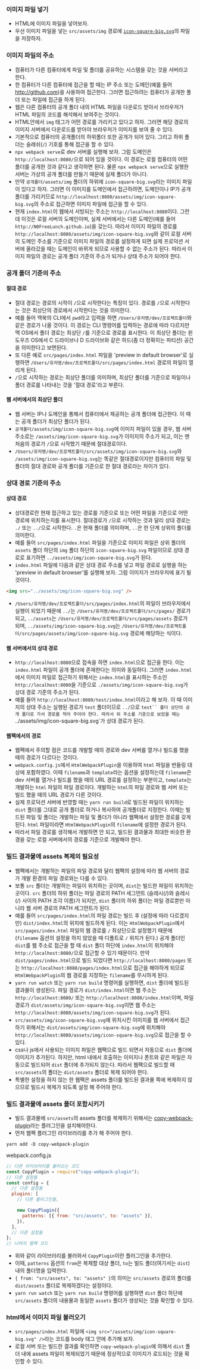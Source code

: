 ### 이미지 파일 넣기

- HTML에 이미지 파일을 넣어보자.
- 우선 이미지 파일을 넣는 `src/assets/img` 경로에 [`icon-square-big.svg`](https://webpack.js.org/assets/icon-square-big.svg)의 파일을 저장하자.

### 이미지 파일의 주소

- 컴퓨터가 다른 컴퓨터에게 파일 및 폴더를 공유하는 시스템을 갖는 것을 서버라고 한다.
- 한 컴퓨터가 다른 컴퓨터에 접근을 할 때는 IP 주소 또는 도메인(예를 들어 http://github.com)을 사용하여 접근한다. 그러면 접근하려는 컴퓨터가 공개한 폴더 또는 파일에 접근을 하게 된다.
- 웹은 다른 컴퓨터의 공개 폴더 내의 HTML 파일을 다운로드 받아서 브라우저가 HTML 파일의 코드를 해석해서 보여주는 것이다.
- HTML안에서 `img` 태그가 어떤 경로를 가리키고 있다고 하자. 그러면 해당 경로의 이미지 서버에서 다운로드를 받아야 브라우저가 이미지를 보여 줄 수 있다.
- 기본적으로 컴퓨터의 공개폴더의 하위폴더 또한 공개가 되어 있다. 그리고 하위 폴더는 슬레쉬(`/`) 기호를 통해 접근을 할 수 있다.
- `npx webpack serve`로 dev 서버를 실행해 보자. 그럼 도메인은 `http://localhost:8080/`으로 되어 있을 것이다. 이 경로는 로컬 컴퓨터의 어떤 폴더를 공개한 것과 같다고 생각하면 된다. 물론 `npx webpack serve`으로 실행한 서버는 가상의 공개 폴더를 만들기 때문에 실제 폴더가 아니다.
- 만약 `공개폴더/assets/img` 폴더의 하위에 `icon-square-big.svg`라는 이미지 파일이 있다고 하자. 그러면 이 이미지를 도메인에서 접근하려면, 도메인이나 IP가 공개폴더를 가리키므로 `http://localhost:8080/assets/img/icon-square-big.svg`의 주소로 접근하면 이미지 파일에 접근을 할 수 있다.
- 현재 `index.html`이 웹에서 서빙되는 주소는 `http://localhost:8080`이다. 그런데 이것은 로컬 서버의 도메인이며, 실제 서버에서는 다른 도메인(예를 들어 `http://N0FreeLunch.github.io`)을 갖는다. 따라서 이미지 파일의 경로를 `http://localhost:8080/assets/img/icon-square-big.svg`와 같이 로컬 서버의 도메인 주소를 기준으로 이미지 파일의 경로를 설정하게 되면 실제 프로덕션 서버에 올라갔을 때는 도메인이 바뀌게 되므로 사용할 수 없는 주소가 된다. 따라서 이미지 파일의 경로는 공개 폴더 기준의 주소가 되거나 상태 주소가 되어야 한다.

### 공개 폴더 기준의 주소

#### 절대 경로

- 절대 경로는 경로의 시작이 `/`으로 시작한다는 특징이 있다. 경로를 `/`으로 시작한다는 것은 최상단의 경로에서 시작한다는 것을 의미한다.
- 예를 들어 맥북의 CLI에서 `pwd`라고 입력을 하면 `/Users/유저명/dev/프로젝트폴더`와 같은 경로가 나올 것이다. 이 경로는 CLI 명령어를 입력하는 경로에 따라 다르지만 맥 OS에서 폴더 경로는 최상단 `/`를 기준으로 경로를 표시한다. 이 최상단 폴더는 윈도우즈 OS에서 C 드라이브나 D 드라이브와 같은 하드(좀 더 정확히는 파티션) 공간을 의미한다고 보면된다.
- 또 다른 예로 `src/pages/index.html` 파일을 'preview in default browser'로 실행하면 `/Users/유저명/dev/프로젝트폴더/src/pages/index.html` 경로의 파일이 열리게 된다.
- `/`으로 시작하는 경로는 최상단 폴더를 의미하며, 최상단 폴더를 기준으로 파일이나 폴더 경로를 나타내는 것을 '절대 경로'라고 부른다.

#### 웹 서버에서의 최상단 폴더

- 웹 서버는 IP나 도메인을 통해서 컴퓨터에서 제공하는 공개 폴더에 접근한다. 이 때는 공개 폴더가 최상단 폴더가 된다.
- `공개폴더/assets/img/icon-square-big.svg`에 이미지 파일이 있을 경우, 웹 서버 주소로는 `/assets/img/icon-square-big.svg`가 이미지의 주소가 되고, 이는 맨 처음의 경로가 `/`으로 시작했기 때문에 절대경로이다.
- `/Users/유저명/dev/프로젝트폴더/src/assets/img/icon-square-big.svg`와 `/assets/img/icon-square-big.svg`는 똑같은 절대경로이지만 컴퓨터의 파일 및 폴더의 절대 경로와 공개 폴더를 기준으로 한 절대 경로라는 차이가 있다.

### 상대 경로 기준의 주소

#### 상대 경로

- 상대경로란 현재 접근하고 있는 경로를 기준으로 또는 어떤 파일을 기준으로 어떤 경로에 위치하는지를 표시한다. 절대경로가 `/`으로 시작하는 것과 달리 상대 경로는 `./` 또는 `../`으로 시작한다. `.`은 현재 폴더를 의미하며, `..`은 한 단계 상위의 폴더를 의미한다.
- 예를 들어 `src/pages/index.html` 파일을 기준으로 이미지 파일은 상위 폴더의 `assets` 폴더 하단의 `img` 폴더 하단의 `icon-square-big.svg` 파일이므로 상대 경로로 표기하면 `../assets/img/icon-square-big.svg`가 된다.
- `index.html` 파일에 다음과 같은 상대 경로 주소를 넣고 파일 경로로 실행을 하는 'preview in default browser'를 실행해 보자. 그럼 이미지가 브라우저에 표기 될 것이다.

```html
<img src="../assets/img/icon-square-big.svg" />
```

- `/Users/유저명/dev/프로젝트폴더/src/pages/index.html`의 파일이 브라우저에서 실행이 되었기 때문에 `../`는 `/Users/유저명/dev/프로젝트폴더/src/pages/` 경로가 되고, `../assets`는 `/Users/유저명/dev/프로젝트폴더/src/pages/assets` 경로가 되며, `../assets/img/icon-square-big.svg`는 `/Users/유저명/dev/프로젝트폴더/src/pages/assets/img/icon-square-big.svg` 경로에 해당하는 식이다.

#### 웹 서버에서의 상대 경로

- `http://localhost:8080`으로 접속을 하면 `index.html`으로 접근을 한다. 이는 `index.html` 파일이 공개 폴더에 존재한다는 의미와 동일하다. 그러면 `index.html`에서 이미지 파일로 접근하기 위해서는 `index.html`을 표시하는 주소인 `http://localhost:8080`을 기준으로 `./assets/img/icon-square-big.svg`가 상대 경로 기준의 주소가 된다.
- 예를 들어 `http://localhost:8080/test/index.html`이라고 해 보자. 이 때 이미지의 상대 주소는 실행된 경로가 `test` 폴더이므로 `../`으로 `test`` 폴더 상단의 공개 폴더로 가서 경로를 적어 주어야 한다. 따라서 위 주소를 기준으로 보았을 때는 `../assets/img/icon-square-big.svg`가 상대 경로가 된다.

#### 웹팩에서의 경로

- 웹팩에서 주의할 점은 코드를 개발할 때의 경로와 dev 서버를 열거나 빌드를 했을 때의 경로가 다르다는 것이다.
- `webpack.config.js`에서 `HtmlWebpackPlugin`을 이용하여 `html` 파일을 번들링 대상에 포함하였다. 이때 `filename`과 `template`라는 옵션을 설정하는데 `filename`은 dev 서버를 열거나 빌드를 했을 때의 URL 경로를 설정하는 부분이고, `template`는 개발하는 `html` 파일의 파일 경로이다. 개발하는 `html`의 파일 경로와 웹 서버 또는 빌드 했을 때의 URL 경로가 다른 것이다.
- 실제 프로덕션 서버에 반영할 때는 `yarn run build`로 빌드된 파일이 위치하는 `dist` 폴더를 그대로 공개 폴더로 하거나 복사하여 공개폴더로 지정한다. 이때는 빌드된 파일 및 폴더는 개발하는 파일 및 폴더가 아니라 웹팩에서 설정한 경로를 갖게 된다. `html` 파일이라면 `HtmlWebpackPlugin`의 `filename`에 설정한 경로가 된다.
- 따라서 파일 경로를 생각해서 개발하면 안 되고, 빌드된 결과물과 최대한 비슷한 환경을 갖는 로컬 서버에서의 경로를 기준으로 개발해야 한다.

### 빌드 결과물에 assets 복제의 필요성

- 웹팩에서는 개발하는 파일의 파일 경로와 달리 웹팩의 설정에 따라 웹 서버의 경로가 개발 환경의 파일 경로와는 다를 수 있다.
- 보통 `src` 폴더는 개발하는 파일이 위치하는 곳이며, `dist`는 빌드한 파일이 위치하는 곳이다. `src` 폴더의 하위 폴더는 파일 경로의 PATH 세그먼트 (슬레시(/)와 슬레시(/) 사이의 PATH 조각 이름)가 되지만, `dist` 폴더의 하위 폴더는 파일 경로뿐만 아니라 웹 서버 경로의 PATH 세그먼트가 된다.
- 예를 들어 `src/pages/index.html`의 파일 경로는 빌드 후 (설정에 따라 다르겠지만) `dist/index.html`의 위치에 빌드하게 된다. 이는 `HtmlWebpackPlugin`에서 `src/pages/index.html` 파일의 웹 경로를 `/` 최상단으로 설정했기 때문에 (`filename` 옵션의 설정을 하지 않았을 때 디폴트로 `/` 위치가 된다.) 공개 폴더인 `dist`를 웹 주소로 접근을 할 때 `dist` 폴더 하단에 `index.html`이 위치해야 `http://localhost:8080/`으로 접근할 수 있기 때문이다. 만약 `dist/pages/index.html`으로 빌드 되었다면 `http://localhost:8080/pages` 또는 `http://localhost:8080/pages/index.html`으로 접근을 해야하게 되므로 `HtmlWebpackPlugin`의 웹 경로를 지정하는 `filename`를 무시하게 된다.
- `yarn run watch` 또는 `yarn run build` 명령어를 실행하면, `dist` 폴더에 빌드된 결과물이 생성된다. 파일 경로가 `dist/index.html`이면 웹 주소는 `http://localhost:8080/` 또는 `http://localhost:8080/index.html`이며, 파일 경로가 `dist/assets/img/icon-square-big.svg`이면 웹 주소는 `http://localhost:8080/assets/img/icon-square-big.svg`가 된다.
- `src/assets/img/icon-square-big.svg`에 위치시킨 이미지를 웹 서버에서 접근하기 위해서는 `dist/assets/img/icon-square-big.svg`에 위치해야 `http://localhost:8080/assets/img/icon-square-big.svg`으로 접근을 할 수 있다.
- css나 js에서 사용되는 이미지 파일은 웹팩으로 빌드 되면서 자동으로 `dist` 폴더에 이미지가 추가된다. 하지만, html 내에서 호출하는 이미지나 폰트와 같은 파일은 자동으로 빌드되어 `dist` 폴더에 추가되지 않는다. 따라서 웹팩으로 빌드할 때 `src/assets`의 폴더는 `dist/assets` 폴더로 복제 되어야 한다.
- 특별한 설정을 하지 않는 한 웹팩은 assets 폴더를 빌드된 결과물 쪽에 복제하지 않으므로 빌드시 복제가 되도록 설정 해 주어야 한다.

### 빌드 결과물에 assets 폴더 포함시키기

- 빌드 결과물에 `src/assets`의 assets 폴더를 복제하기 위해서는 [copy-webpack-plugin](https://github.com/webpack-contrib/copy-webpack-plugin)라는 플러그인을 설치해야한다.
- 먼저 웹팩 플러그인 라이브러리를 추가 해 주어야 한다.

```
yarn add -D copy-webpack-plugin
```

webpack.config.js

```js
// 다른 라이브러리를 불러오는 코드
const CopyPlugin = require("copy-webpack-plugin");
// 다른 설정들
const config = {
  // 다른 설정들
  plugins: [
    // 다른 플러그인들,

    new CopyPlugin({
      patterns: [{ from: "src/assets", to: "assets" }],
    }),
  ],
  // 다른 설정들
};
// 나머지 웹팩 코드
```

- 위와 같이 라이브러리를 불러와서 `CopyPlugin`이란 플러그인을 추가한다.
- 이때, `patterns` 옵션의 `from`은 복제할 대상 폴더, `to`는 빌드 폴더(여기서는 `dist`) 내의 폴더명을 입력한다.
- `{ from: "src/assets", to: "assets" }`의 의미는 `src/assets` 경로의 폴더를 `dist/assets` 폴더로 복제하겠다는 설정이다.
- `yarn run watch` 또는 `yarn run build` 명령어를 실행하면 `dist` 폴더 하단에 `src/assets` 폴더의 내용물과 동일한 `assets` 폴더가 생성되는 것을 확인할 수 있다.

### html에서 이미지 파일 불러오기

- `src/pages/index.html` 파일에 `<img src="/assets/img/icon-square-big.svg" />`라는 코드를 body 태그 안에 추가해 보자.
- 로컬 서버 또는 빌드한 결과를 확인하면 `copy-webpack-plugin`에 의해서 `dist` 폴더 내에 assets 파일이 복제되었기 때문에 정상적으로 이미지가 로드되는 것을 확인할 수 있다.

